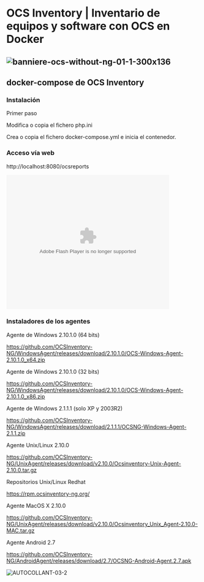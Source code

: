 # OCS Inventory | Inventario de equipos y software con OCS en Docker
## ![banniere-ocs-without-ng-01-1-300x136](https://github.com/JLalib/docker-ocsinventory/assets/57844755/3b46dea7-325e-4a90-abb4-0f42836641e7)

## docker-compose de OCS Inventory
### Instalación
Primer paso <br><p>
Modifica o copia el fichero php.ini <br><p>
Crea o copia el fichero docker-compose.yml e inicia el contenedor. <br><p>
### Acceso vía web
http://localhost:8080/ocsreports<p>

<object width="425" height="350">
<param name="movie" value="https://youtu.be/uWbiu-B1PFA"></param>
<param name="wmode" value="transparent"></param>
<embed src="https://youtu.be/uWbiu-B1PFA" type="application/x-shockwave-flash" wmode="transparent" width="425" height="350">
</embed>
</object>

### Instaladores de los agentes

Agente de Windows 2.10.1.0 (64 bits)

https://github.com/OCSInventory-NG/WindowsAgent/releases/download/2.10.1.0/OCS-Windows-Agent-2.10.1.0_x64.zip

Agente de Windows 2.10.1.0 (32 bits) 

https://github.com/OCSInventory-NG/WindowsAgent/releases/download/2.10.1.0/OCS-Windows-Agent-2.10.1.0_x86.zip

Agente de Windows 2.1.1.1 (solo XP y 2003R2) 

https://github.com/OCSInventory-NG/WindowsAgent/releases/download/2.1.1.1/OCSNG-Windows-Agent-2.1.1.zip

Agente Unix/Linux 2.10.0 

https://github.com/OCSInventory-NG/UnixAgent/releases/download/v2.10.0/Ocsinventory-Unix-Agent-2.10.0.tar.gz

Repositorios Unix/Linux Redhat 

https://rpm.ocsinventory-ng.org/

Agente MacOS X 2.10.0 

https://github.com/OCSInventory-NG/UnixAgent/releases/download/v2.10.0/Ocsinventory_Unix_Agent-2.10.0-MAC.tar.gz

Agente Android 2.7 

https://github.com/OCSInventory-NG/AndroidAgent/releases/download/2.7/OCSNG-Android-Agent.2.7.apk

![AUTOCOLLANT-03-2](https://github.com/JLalib/docker-ocsinventory/assets/57844755/410b265d-ec85-4c9b-9fb7-aa33d4bbc997)
